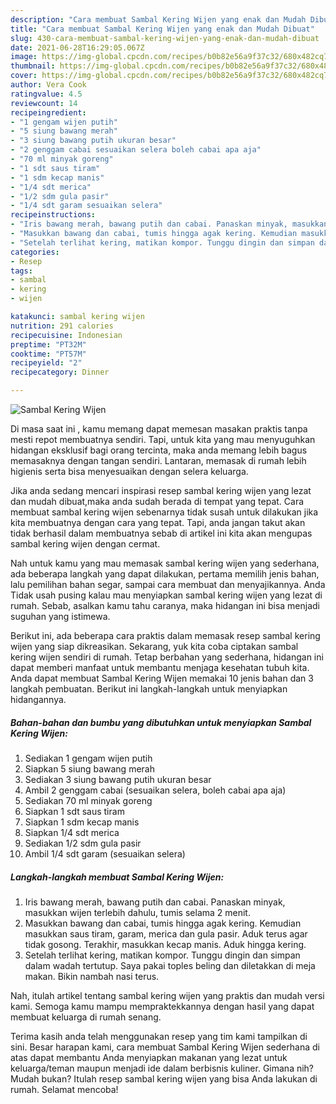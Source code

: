 ```yaml
---
description: "Cara membuat Sambal Kering Wijen yang enak dan Mudah Dibuat"
title: "Cara membuat Sambal Kering Wijen yang enak dan Mudah Dibuat"
slug: 430-cara-membuat-sambal-kering-wijen-yang-enak-dan-mudah-dibuat
date: 2021-06-28T16:29:05.067Z
image: https://img-global.cpcdn.com/recipes/b0b82e56a9f37c32/680x482cq70/sambal-kering-wijen-foto-resep-utama.jpg
thumbnail: https://img-global.cpcdn.com/recipes/b0b82e56a9f37c32/680x482cq70/sambal-kering-wijen-foto-resep-utama.jpg
cover: https://img-global.cpcdn.com/recipes/b0b82e56a9f37c32/680x482cq70/sambal-kering-wijen-foto-resep-utama.jpg
author: Vera Cook
ratingvalue: 4.5
reviewcount: 14
recipeingredient:
- "1 gengam wijen putih"
- "5 siung bawang merah"
- "3 siung bawang putih ukuran besar"
- "2 genggam cabai sesuaikan selera boleh cabai apa aja"
- "70 ml minyak goreng"
- "1 sdt saus tiram"
- "1 sdm kecap manis"
- "1/4 sdt merica"
- "1/2 sdm gula pasir"
- "1/4 sdt garam sesuaikan selera"
recipeinstructions:
- "Iris bawang merah, bawang putih dan cabai. Panaskan minyak, masukkan wijen terlebih dahulu, tumis selama 2 menit."
- "Masukkan bawang dan cabai, tumis hingga agak kering. Kemudian masukkan saus tiram, garam, merica dan gula pasir. Aduk terus agar tidak gosong. Terakhir, masukkan kecap manis. Aduk hingga kering."
- "Setelah terlihat kering, matikan kompor. Tunggu dingin dan simpan dalam wadah tertutup. Saya pakai toples beling dan diletakkan di meja makan. Bikin nambah nasi terus."
categories:
- Resep
tags:
- sambal
- kering
- wijen

katakunci: sambal kering wijen 
nutrition: 291 calories
recipecuisine: Indonesian
preptime: "PT32M"
cooktime: "PT57M"
recipeyield: "2"
recipecategory: Dinner

---
```



![Sambal Kering Wijen](https://img-global.cpcdn.com/recipes/b0b82e56a9f37c32/680x482cq70/sambal-kering-wijen-foto-resep-utama.jpg)

Di masa  saat ini , kamu memang dapat memesan masakan praktis tanpa mesti repot membuatnya sendiri. Tapi, untuk kita yang mau menyuguhkan hidangan eksklusif bagi orang tercinta, maka anda memang lebih bagus memasaknya dengan tangan sendiri. Lantaran, memasak di rumah lebih higienis serta bisa menyesuaikan dengan selera keluarga.

Jika anda sedang mencari inspirasi resep sambal kering wijen yang lezat dan mudah dibuat,maka anda sudah berada di tempat yang tepat. Cara membuat sambal kering wijen  sebenarnya tidak susah untuk dilakukan jika kita membuatnya dengan cara yang tepat. Tapi, anda jangan takut akan tidak berhasil dalam membuatnya 
sebab di artikel ini kita akan mengupas sambal kering wijen dengan cermat.  



Nah untuk kamu yang mau memasak sambal kering wijen yang sederhana, ada beberapa langkah yang dapat dilakukan, pertama memilih jenis bahan, lalu pemilihan bahan segar, sampai cara membuat dan menyajikannya. Anda Tidak usah pusing kalau mau menyiapkan sambal kering wijen yang lezat di rumah. Sebab, asalkan kamu  tahu caranya, maka hidangan ini bisa menjadi suguhan yang istimewa.

Berikut ini, ada beberapa cara praktis  dalam memasak resep sambal kering wijen yang siap dikreasikan. Sekarang, yuk kita coba ciptakan sambal kering wijen sendiri di rumah. Tetap berbahan yang sederhana, hidangan ini dapat memberi manfaat untuk membantu menjaga kesehatan tubuh kita. Anda dapat membuat Sambal Kering Wijen memakai 10 jenis bahan dan 3 langkah pembuatan. Berikut ini langkah-langkah untuk menyiapkan hidangannya.

<!--inarticleads1-->

##### Bahan-bahan dan bumbu yang dibutuhkan untuk menyiapkan Sambal Kering Wijen:

1. Sediakan 1 gengam wijen putih
1. Siapkan 5 siung bawang merah
1. Sediakan 3 siung bawang putih ukuran besar
1. Ambil 2 genggam cabai (sesuaikan selera, boleh cabai apa aja)
1. Sediakan 70 ml minyak goreng
1. Siapkan 1 sdt saus tiram
1. Siapkan 1 sdm kecap manis
1. Siapkan 1/4 sdt merica
1. Sediakan 1/2 sdm gula pasir
1. Ambil 1/4 sdt garam (sesuaikan selera)




<!--inarticleads2-->

##### Langkah-langkah membuat Sambal Kering Wijen:

1. Iris bawang merah, bawang putih dan cabai. Panaskan minyak, masukkan wijen terlebih dahulu, tumis selama 2 menit.
1. Masukkan bawang dan cabai, tumis hingga agak kering. Kemudian masukkan saus tiram, garam, merica dan gula pasir. Aduk terus agar tidak gosong. Terakhir, masukkan kecap manis. Aduk hingga kering.
1. Setelah terlihat kering, matikan kompor. Tunggu dingin dan simpan dalam wadah tertutup. Saya pakai toples beling dan diletakkan di meja makan. Bikin nambah nasi terus.




Nah, itulah artikel tentang  sambal kering wijen  yang praktis dan mudah versi kami. Semoga kamu mampu mempraktekkannya dengan hasil yang dapat membuat keluarga di rumah senang. 

Terima kasih anda telah menggunakan resep yang tim kami tampilkan di sini. Besar harapan kami, cara membuat  Sambal Kering Wijen sederhana di atas dapat membantu Anda menyiapkan makanan yang lezat untuk keluarga/teman maupun menjadi ide dalam berbisnis kuliner. Gimana nih? Mudah bukan? Itulah resep sambal kering wijen yang bisa Anda lakukan di rumah. Selamat mencoba!


